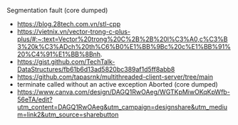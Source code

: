 Segmentation fault (core dumped)
+ https://blog.28tech.com.vn/stl-cpp
+ https://vietnix.vn/vector-trong-c-plus-plus/#:~:text=Vector%20trong%20C%2B%2B%20l%C3%A0,c%C3%B3%20k%C3%ADch%20th%C6%B0%E1%BB%9Bc%20c%E1%BB%91%20%C4%91%E1%BB%8Bnh.
+ https://gist.github.com/TechTalk-DataStructures/fb61b6d13ad5820bc389af1d5ff8abb8
+ https://github.com/tapasrnk/multithreaded-client-server/tree/main
+ terminate called without an active exception
Aborted (core dumped) 
+ https://www.canva.com/design/DAGQ1RwOAeg/WGTKpMiwOKqKpWfb-56eTA/edit?utm_content=DAGQ1RwOAeg&utm_campaign=designshare&utm_medium=link2&utm_source=sharebutton
